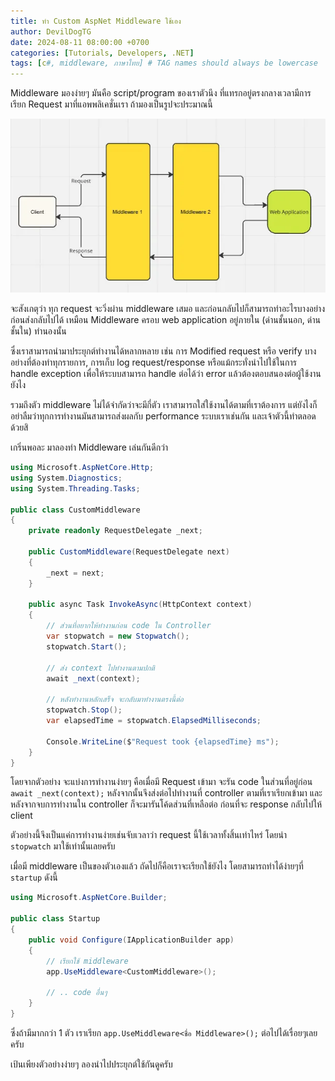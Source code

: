 ```yaml
---
title: ทำ Custom AspNet Middleware ใช้เอง
author: DevilDogTG
date: 2024-08-11 08:00:00 +0700
categories: [Tutorials, Developers, .NET]
tags: [c#, middleware, ภาษาไทย] # TAG names should always be lowercase
---
```


Middleware มองง่ายๆ มันคือ script/program ของเราตัวนึง ที่แทรกอยู่ตรงกลางเวลามีการเรียก Request มาที่แอพพลิเคชั่นเรา ถ้ามองเป็นรูปจะประมาณนี้

![Where is middleware?](../assets/2024/custom-middleware-01.png)

จะสังเกตุว่า ทุก request จะวิ่งผ่าน middleware เสมอ และก่อนกลับไปก็สามารถทำอะไรบางอย่างก่อนส่งกลับไปได้ เหมือน Middleware ครอบ web application อยู่ภายใน (ด่านชั้นนอก, ด่านชั้นใน) ทำนองนั้น

ซึ่งเราสามารถนำมาประยุกต์ทำงานได้หลากหลาย เช่น การ Modified request หรือ verify บางอย่างที่ต้องทำทุกรายการ, การเก็บ log request/response หรือแม้กระทั่งนำไปใช้ในการ handle exception เพื่อให้ระบบสามารถ handle ต่อได้ว่า error แล้วต้องตอบสนองต่อผู้ใช้งานยังไง

รวมถึงตัว middleware ไม่ได้จำกัดว่าจะมีกี่ตัว เราสามารถใส่ใช้งานได้ตามที่เราต้องการ แต่ยังไงก็อย่าลืมว่าทุกการทำงานมันสามารถส่งผลกับ performance ระบบเราเช่นกัน และเจ้าตัวนี้ทำตลอดด้วยสิ

เกริ่นพอละ มาลองทำ Middleware เล่นกันดีกว่า

```csharp
using Microsoft.AspNetCore.Http;
using System.Diagnostics;
using System.Threading.Tasks;

public class CustomMiddleware
{
    private readonly RequestDelegate _next;

    public CustomMiddleware(RequestDelegate next)
    {
        _next = next;
    }

    public async Task InvokeAsync(HttpContext context)
    {
        // ส่วนที่อยากให้ทำงานก่อน code ใน Controller
        var stopwatch = new Stopwatch();
        stopwatch.Start();

        // ส่ง context ไปทำงานตามปกติ
        await _next(context);  

        // หลังทำงานหลักเสร็จ จะกลับมาทำงานตรงนี้ต่อ
        stopwatch.Stop();
        var elapsedTime = stopwatch.ElapsedMilliseconds;

        Console.WriteLine($"Request took {elapsedTime} ms");
    }
}
```

โดยจากตัวอย่าง จะแบ่งการทำงานง่ายๆ คือเมื่อมี Request เข้ามา จะรัน code ในส่วนที่อยู่ก่อน `await _next(context);` หลังจากนั้นจึงส่งต่อไปทำงานที่ controller ตามที่เราเรียกเข้ามา และหลังจากจบการทำงานใน controller ก็จะมารันโค้ดส่วนที่เหลือต่อ ก่อนที่จะ response กลับไปให้ client

ตัวอย่างนี้จึงเป็นแค่การทำงานง่ายเช่นจับเวลาว่า request นี้ใช้เวลาทั้งสิ้นเท่าไหร่ โดยนำ `stopwatch` มาใช้เท่านั้นเลยครับ

เมื่อมี middleware เป็นของตัวเองแล้ว ถัดไปก็คือเราจะเรียกใช้ยังไง โดยสามารถทำได้ง่ายๆที่ `startup` ดังนี้

```csharp
using Microsoft.AspNetCore.Builder;

public class Startup
{
    public void Configure(IApplicationBuilder app)
    {
        // เรียกใช้ middleware
        app.UseMiddleware<CustomMiddleware>();

        // .. code อื่นๆ
    }
}
```

ซึ่งถ้ามีมากกว่า 1 ตัว เราเรียก `app.UseMiddleware<ชื่อ Middleware>();` ต่อไปได้เรื่อยๆเลยครับ

เป้นเพียงตัวอย่างง่ายๆ ลองนำไปประยุกต์ใช้กันดูครับ
